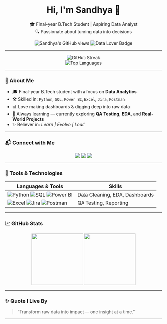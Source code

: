 <h1 align="center">Hi, I'm Sandhya 👋</h1>

<p align="center">
  🎓 Final-year B.Tech Student | Aspiring Data Analyst <br>
  🔍 Passionate about turning data into decisions
</p>

<p align="center">
  <img src="https://komarev.com/ghpvc/?username=Sandhya-1401&label=Profile%20views&color=0e75b6&style=flat-square" alt="Sandhya's GitHub views"/>
  <img src="https://img.shields.io/badge/Data%20Lover-💻-purple?style=flat-square" alt="Data Lover Badge"/>
</p>

---

<!-- Optional animated GitHub stats -->
<p align="center">
  <img src="https://github-readme-streak-stats.herokuapp.com/?user=Sandhya-1401&theme=dark&hide_border=true" alt="GitHub Streak"/>
  <br>
  <img src="https://github-readme-stats.vercel.app/api/top-langs/?username=Sandhya-1401&layout=compact&theme=github_dark&hide_border=true" alt="Top Languages"/>
</p>


---

### 🚀 About Me

- 🎓 Final-year B.Tech student with a focus on **Data Analytics**
- 🛠 Skilled in: `Python`, `SQL`, `Power BI`, `Excel`, `Jira`, `Postman`
- 📊 Love making dashboards & digging deep into raw data
- 🌱 Always learning — currently exploring **QA Testing**, **EDA**, and **Real-World Projects**
- ✨ Believer in: *Learn | Evolve | Lead*

---

### 📬 Connect with Me

<p align="center">
  <a href="mailto:ranasandhya093@gmail.com"><img src="https://img.shields.io/badge/Email-D14836?style=flat&logo=gmail&logoColor=white" /></a>
  <a href="https://linkedin.com/in/rana-sandhya"><img src="https://img.shields.io/badge/LinkedIn-0A66C2?style=flat&logo=linkedin&logoColor=white" /></a>
  <a href="https://github.com/Sandhya-1401"><img src="https://img.shields.io/badge/GitHub-100000?style=flat&logo=github&logoColor=white" /></a>
</p>

---

### 🔧 Tools & Technologies

| Languages & Tools | Skills |
|------------------|--------|
| ![Python](https://img.shields.io/badge/Python-3776AB?style=flat&logo=python&logoColor=white) ![SQL](https://img.shields.io/badge/SQL-316192?style=flat&logo=mysql&logoColor=white) ![Power BI](https://img.shields.io/badge/Power%20BI-F2C811?style=flat&logo=powerbi&logoColor=black) | Data Cleaning, EDA, Dashboards |
| ![Excel](https://img.shields.io/badge/Excel-217346?style=flat&logo=microsoft-excel&logoColor=white) ![Jira](https://img.shields.io/badge/Jira-0052CC?style=flat&logo=jira&logoColor=white) ![Postman](https://img.shields.io/badge/Postman-FF6C37?style=flat&logo=postman&logoColor=white) | QA Testing, Reporting |

---

### 📈 GitHub Stats

<p align="center">
  <img src="https://github-readme-stats.vercel.app/api?username=Sandhya-1401&show_icons=true&theme=radical" height="165" />
  <img src="https://github-readme-stats.vercel.app/api/top-langs/?username=Sandhya-1401&layout=compact&theme=radical" height="165" />
</p>

---

### ✨ Quote I Live By

> “Transform raw data into impact — one insight at a time.”

---

